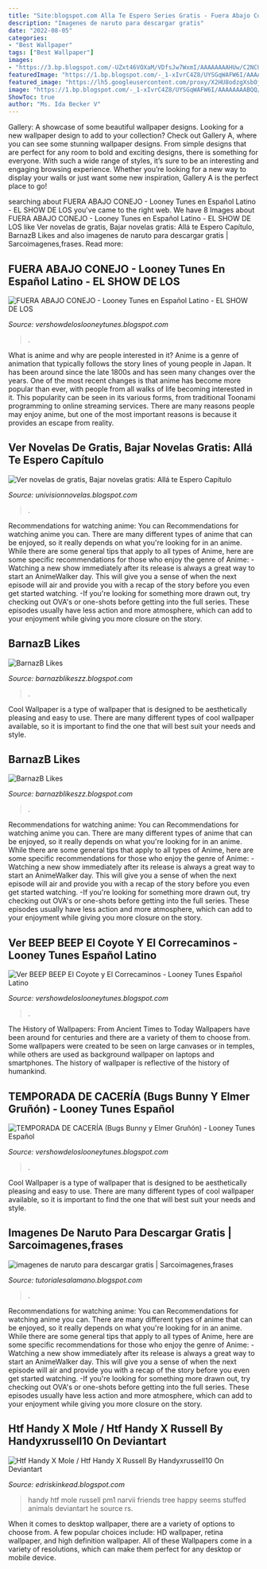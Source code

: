 ```yaml
---
title: "Site:blogspot.com Alla Te Espero Series Gratis - Fuera Abajo Conejo"
description: "Imagenes de naruto para descargar gratis"
date: "2022-08-05"
categories:
- "Best Wallpaper"
tags: ["Best Wallpaper"]
images:
- "https://3.bp.blogspot.com/-UZxt46VOXaM/VDfsJw7WxmI/AAAAAAAAHUw/C2NCUXQt16I/s1600/015.jpg"
featuredImage: "https://1.bp.blogspot.com/-_1-xIvrC4Z8/UYSGqWAFW6I/AAAAAAAABQQ/qOoqt2lhmAk/s1600/Alla+te+Espero+Imagen.jpg"
featured_image: "https://lh5.googleusercontent.com/proxy/X2HU8odzgXsbOjAfXnJQ8UuaMosWYmWKkejxDwx9Yuzd-AbPYi7LBN6KgGtgNmr-BprplXVaACpCSN_AWXGJ1Nx1YntoghJPdggm4zjkPgNFEUvEClKGrZxc9e1oPQ=w1200-h630-p-k-no-nu"
image: "https://1.bp.blogspot.com/-_1-xIvrC4Z8/UYSGqWAFW6I/AAAAAAAABQQ/qOoqt2lhmAk/s1600/Alla+te+Espero+Imagen.jpg"
ShowToc: true
author: "Ms. Ida Becker V"
---
```



Gallery: A showcase of some beautiful wallpaper designs.
Looking for a new wallpaper design to add to your collection? Check out Gallery A, where you can see some stunning wallpaper designs. From simple designs that are perfect for any room to bold and exciting designs, there is something for everyone. With such a wide range of styles, it’s sure to be an interesting and engaging browsing experience. Whether you’re looking for a new way to display your walls or just want some new inspiration, Gallery A is the perfect place to go!
		
		
		
		
		
		
		
	

		
searching about FUERA ABAJO CONEJO - Looney Tunes en Español Latino - EL SHOW DE LOS you've came to the right web. We have 8 Images about FUERA ABAJO CONEJO - Looney Tunes en Español Latino - EL SHOW DE LOS like Ver novelas de gratis, Bajar novelas gratis: Allá te Espero Capítulo, BarnazB Likes and also imagenes de naruto para descargar gratis | Sarcoimagenes,frases. Read more:
		
    
## FUERA ABAJO CONEJO - Looney Tunes En Español Latino - EL SHOW DE LOS

<img loading=lazy src="https://1.bp.blogspot.com/-RO9a1rIFt0s/XeWa9R5IHYI/AAAAAAAAEGU/xntHgWlQEiIHMQaHQp0hqHvPCSBe50dcQCLcBGAsYHQ/w1200-h630-p-k-no-nu/fuera%2Babajo%2Bconejo.jpg" onerror="this.onerror=null;this.src='https://tse3.mm.bing.net/th?id=OIP.vzIP4lUeZlpEz2S_d_0MuAHaD4&amp;pid=15.1';" alt="FUERA ABAJO CONEJO - Looney Tunes en Español Latino - EL SHOW DE LOS">

_Source: vershowdeloslooneytunes.blogspot.com_

>. 

	

What is anime and why are people interested in it?
Anime is a genre of animation that typically follows the story lines of young people in Japan. It has been around since the late 1800s and has seen many changes over the years. One of the most recent changes is that anime has become more popular than ever, with people from all walks of life becoming interested in it. This popularity can be seen in its various forms, from traditional Toonami programming to online streaming services. There are many reasons people may enjoy anime, but one of the most important reasons is because it provides an escape from reality.

    
## Ver Novelas De Gratis, Bajar Novelas Gratis: Allá Te Espero Capítulo

<img loading=lazy src="https://1.bp.blogspot.com/-_1-xIvrC4Z8/UYSGqWAFW6I/AAAAAAAABQQ/qOoqt2lhmAk/s1600/Alla+te+Espero+Imagen.jpg" onerror="this.onerror=null;this.src='https://tse4.mm.bing.net/th?id=OIP.ynTHmLOBjVPHAgtrtPiQ0QHaHz&amp;pid=15.1';" alt="Ver novelas de gratis, Bajar novelas gratis: Allá te Espero Capítulo">

_Source: univisionnovelas.blogspot.com_

>. 

	

Recommendations for watching anime: You can
Recommendations for watching anime you can. There are many different types of anime that can be enjoyed, so it really depends on what you're looking for in an anime. While there are some general tips that apply to all types of Anime, here are some specific recommendations for those who enjoy the genre of Anime: 
-Watching a new show immediately after its release is always a great way to start an AnimeWalker day. This will give you a sense of when the next episode will air and provide you with a recap of the story before you even get started watching. 
-If you're looking for something more drawn out, try checking out OVA's or one-shots before getting into the full series. These episodes usually have less action and more atmosphere, which can add to your enjoyment while giving you more closure on the story.

    
## BarnazB Likes

<img loading=lazy src="https://lh3.googleusercontent.com/proxy/db8CQTFyhTsl788rPCFVDFRdTDHwktmu06-duuhUe3xhuIR0V8dnjgJIaEwE9V2Z9ipVz1_22NZuKSb0G62IiGFbMlocI_Ff4rKUPjMJOcDIymylCY71uAcGHDTbIlwZt6XBbDM85PE1OijLwrRLixGp=w1200-h630-p-k-no-nu" onerror="this.onerror=null;this.src='https://tse1.mm.bing.net/th?id=OIP.DuWV6HizJbxtXlNzmabq5wHaD4&amp;pid=15.1';" alt="BarnazB Likes">

_Source: barnazblikeszz.blogspot.com_

>. 

	

Cool Wallpaper is a type of wallpaper that is designed to be aesthetically pleasing and easy to use. There are many different types of cool wallpaper available, so it is important to find the one that will best suit your needs and style.

    
## BarnazB Likes

<img loading=lazy src="https://lh5.googleusercontent.com/proxy/X2HU8odzgXsbOjAfXnJQ8UuaMosWYmWKkejxDwx9Yuzd-AbPYi7LBN6KgGtgNmr-BprplXVaACpCSN_AWXGJ1Nx1YntoghJPdggm4zjkPgNFEUvEClKGrZxc9e1oPQ=w1200-h630-p-k-no-nu" onerror="this.onerror=null;this.src='https://tse1.mm.bing.net/th?id=OIP.FDtn75fgG3mC0P6rQSudsgHaE6&amp;pid=15.1';" alt="BarnazB Likes">

_Source: barnazblikeszz.blogspot.com_

>. 

	

Recommendations for watching anime: You can
Recommendations for watching anime you can. There are many different types of anime that can be enjoyed, so it really depends on what you're looking for in an anime. While there are some general tips that apply to all types of Anime, here are some specific recommendations for those who enjoy the genre of Anime: 
-Watching a new show immediately after its release is always a great way to start an AnimeWalker day. This will give you a sense of when the next episode will air and provide you with a recap of the story before you even get started watching. 
-If you're looking for something more drawn out, try checking out OVA's or one-shots before getting into the full series. These episodes usually have less action and more atmosphere, which can add to your enjoyment while giving you more closure on the story.

    
## Ver BEEP BEEP El Coyote Y El Correcaminos - Looney Tunes Español Latino

<img loading=lazy src="https://1.bp.blogspot.com/-aTPtbRirge8/XbIophQxypI/AAAAAAAADyU/cgCI1us207EbPHNZrHmlrrR38VJ9xlMiQCLcBGAsYHQ/s1600/El_Coyote_y_el_Correcaminos_Beep_Beep_C-288983703-large.jpg" onerror="this.onerror=null;this.src='https://tse2.mm.bing.net/th?id=OIP.cL8ruh--9vAlbE0oloEhEwHaFa&amp;pid=15.1';" alt="Ver BEEP BEEP El Coyote y El Correcaminos - Looney Tunes Español Latino">

_Source: vershowdeloslooneytunes.blogspot.com_

>. 

	

The History of Wallpapers: From Ancient Times to Today
Wallpapers have been around for centuries and there are a variety of them to choose from. Some wallpapers were created to be seen on large canvases or in temples, while others are used as background wallpaper on laptops and smartphones. The history of wallpaper is reflective of the history of humankind.

    
## TEMPORADA DE CACERÍA (Bugs Bunny Y Elmer Gruñón) - Looney Tunes Español

<img loading=lazy src="https://1.bp.blogspot.com/-Ny0caUnAEdQ/XclqbfzwvzI/AAAAAAAAEAQ/_SmJWI5-fIsWK_2pnW2Rv0QzQrRV4TBqQCLcBGAsYHQ/s1600/temporada%2Bde%2Bcaceria.jpg" onerror="this.onerror=null;this.src='https://tse3.mm.bing.net/th?id=OIP.X4NAJiZaDmXx7a9KAK0ImwHaFj&amp;pid=15.1';" alt="TEMPORADA DE CACERÍA (Bugs Bunny y Elmer Gruñón) - Looney Tunes Español">

_Source: vershowdeloslooneytunes.blogspot.com_

>. 

	

Cool Wallpaper is a type of wallpaper that is designed to be aesthetically pleasing and easy to use. There are many different types of cool wallpaper available, so it is important to find the one that will best suit your needs and style.

    
## Imagenes De Naruto Para Descargar Gratis | Sarcoimagenes,frases

<img loading=lazy src="https://3.bp.blogspot.com/-UZxt46VOXaM/VDfsJw7WxmI/AAAAAAAAHUw/C2NCUXQt16I/s1600/015.jpg" onerror="this.onerror=null;this.src='https://tse3.mm.bing.net/th?id=OIP.epxfCoA2pIbN_CmThzf6EgHaKB&amp;pid=15.1';" alt="imagenes de naruto para descargar gratis | Sarcoimagenes,frases">

_Source: tutorialesalamano.blogspot.com_

>. 

	

Recommendations for watching anime: You can
Recommendations for watching anime you can. There are many different types of anime that can be enjoyed, so it really depends on what you're looking for in an anime. While there are some general tips that apply to all types of Anime, here are some specific recommendations for those who enjoy the genre of Anime: 
-Watching a new show immediately after its release is always a great way to start an AnimeWalker day. This will give you a sense of when the next episode will air and provide you with a recap of the story before you even get started watching. 
-If you're looking for something more drawn out, try checking out OVA's or one-shots before getting into the full series. These episodes usually have less action and more atmosphere, which can add to your enjoyment while giving you more closure on the story.

    
## Htf Handy X Mole / Htf Handy X Russell By Handyxrussell10 On Deviantart

<img loading=lazy src="http://pm1.narvii.com/7009/72d1c49bd83b87b576ff69a0038ab42b5487d7ebr1-1127-2048v2_uhq.jpg" onerror="this.onerror=null;this.src='https://tse1.mm.bing.net/th?id=OIP.McTAVcK_kgs6GLrXerpn2QHaNd&amp;pid=15.1';" alt="Htf Handy X Mole / Htf Handy X Russell By Handyxrussell10 On Deviantart">

_Source: edriskinkead.blogspot.com_

>handy htf mole russell pm1 narvii friends tree happy seems stuffed animals deviantart he source rs. 

	

When it comes to desktop wallpaper, there are a variety of options to choose from. A few popular choices include: HD wallpaper, retina wallpaper, and high definition wallpaper. All of these Wallpapers come in a variety of resolutions, which can make them perfect for any desktop or mobile device. 

